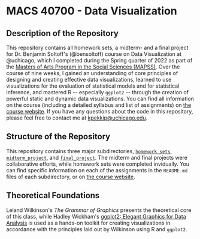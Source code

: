 # MACS 40700 - Data Visualization


## Description of the Repository

This repository contains all homework sets, a midterm- and a final project for Dr. Benjamin Soltoff's (@bensoltoff) course on Data Visualization at @uchicago, which I completed during the Spring quarter of 2022 as part of the [Masters of Arts Program in the Social Sciences (MAPSS)](https://mapss.uchicago.edu/). Over the course of nine weeks, I gained an understanding of core principles of designing and creating effective data visualizations, learned to use visualizations for the evaluation of statistical models and for statistical inference, and mastered R -- especially `ggplot2` -- through the creation of powerful static and dynamic data visualizations. You can find all information on the course (including a detailed syllabus and list of assignments) on [the course website](https://uc-dataviz.netlify.app/index.html). If you have any questions about the code in this repository, please feel free to contact me at [kpekkip@uchicago.edu](mailto:kpekkip@uchicago.edu).


## Structure of the Repository

This repository contains three major subdirectories, [`homework_sets`](homework_sets), [`midterm_project`](midterm_project), and [`final_project`](final_project). The midterm and final projects were collaborative efforts, while homework sets were completed invidually. You can find specific information on each of the assignments in the `README.md` files of each subdirectory, or on [the course website](https://uc-dataviz.netlify.app/index.html).


## Theoretical Foundations

Leland Wilkinson's *The Grammar of Graphics* presents the theoretical core of this class, while Hadley Wickham's [ggplot2: Elegant Graphics for Data Analysis](https://ggplot2-book.org/) is used as a hands-on toolkit for creating visualizations in accordance with the principles laid out by Wilkinson using R and `ggplot2`. 




